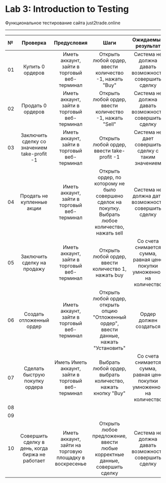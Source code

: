 # Lab 3: Introduction to Testing
Функциональное тестирование сайта just2trade.online
___


№ | Проверка | Предусловия | Шаги | Ожидаемый результат | Результат |
:-|:--------:|:-----------:|:----:|:-------------------:|-------:|
01| Купить 0 ордеров| Иметь аккаунт, зайти в торговый веб-терминал| Открыть любой ордер, ввести количество -1, нажать "Buy" | Система не должна давать возможность совершить сделку | Система не дает возможность совершить сделку |
02| Продать 0 ордеров| Иметь аккаунт, зайти в торговый веб-терминал| Открыть любой ордер, ввести количество -1, нажать "Sell" | Система не должна давать возможность совершить сделку | Система не дает возможность совершить сделку |
03| Заключить сделку со значением take-profit -1 | Иметь аккаунт, зайти в торговый веб-терминал | Открыть любой ордер, ввести take-profit -1 | Система не дает совершить сделку с таким значением | Система корректирует значение на 0| 
04| Продать не купленные акции | Иметь аккаунт, зайти в торговый веб-терминал | Открыть ордер, по которому не было совершено сделок на покупку. Выбрать любое количество, нажать sell | Система не должна дать возможность совершить сделку | Система не дает возможность совершить сделку |
05| Заключить сделку на продажу | Иметь аккаунт, зайти в торговый веб-терминал | Открыть любой ордер, ввести количество 1, нажать buy | Со счета снимается сумма, равная цене покупки умноженной на количество | Система реагирует корректно |
06| Создать отложенный ордер | Иметь аккаунт, зайти в торговый веб-терминал | Открыть любой ордер, открыть опцию "Отложенный ордер", ввести данные, нажать "Установить" | Ордер должен создаться | Система реагирует корректно |
07| Сделать быструю покупку ордера | Иметь Иметь аккаунт, зайти в торговый веб-терминал | Выбрать любой ордер, выбрать количество, нажать кнопку "Buy" | Со счета снимается сумма, равная цене покупки умноженной на количество | Система реагирует корректно |
08||||||
09||||||
10|Совершить сделку в день, когда биржа не работает | Иметь аккаунт, зайти на торговую площадку в воскресенье | Открыть любое предложение, ввести любые корректные данные, совершить сделку | Система не должна давать возможность совершить сделку | Система не дает совершить сделку  
